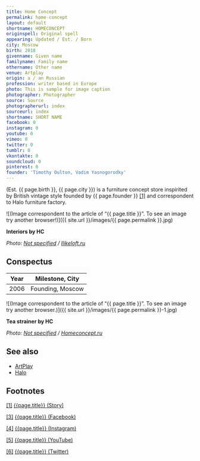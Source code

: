 ```yaml
---
title: Home Concept
permalink: home-concept
layout: default
shortname: HOMECONCEPT
originspell: Original spell
appearing: Updated / Est. / Born
city: Moscow
birth: 2018
givenname: Given name
familyname: Family name
othername: Other name
venue: Artplay
origin: a / an Russian
profession: writer based in Europe
photo: This is sample for image caption
photographer: Photographer
source: Source
photographerurl: index
sourceurl: index
shortname: SHORT NAME
facebook: 0
instagram: 0
youtube: 0
vimeo: 0
twitter: 0
tumblr: 0
vkontakte: 0
soundcloud: 0
pinterest: 0
founder: 'Timothy Oulton, Vadim Yasnogorodky'
---
```


(Est. {{ page.birth }}, {{ page.city }}) is a furniture concept store inspirited by British vintage style founded by {{ page.founder }} <span id="a1">[\[1\]](#f1)</span> and correspondent to Halo furniture factory.

![(Image correspondent to the article of “{{ page.title }}”. To see an image try another browser!)]({{ site.url }}/images/{{ page.permalink }}.jpg)

**Interiors by HC**

*Photo: [Not specified](index) / [Ilikeloft.ru](http://ilikeloft.ru)*

## Сonspectus

|Year|Milestone, City|
|-|-|
|2006|Founding, Moscow|

![(Image correspondent to the article of “{{ page.title }}”. To see an image try another browser.)]({{ site.url }}/images/{{ page.permalink }}-1.jpg)

**Tea strainer by HC**

*Photo: [Not specified](index) / [Homeconcept.ru](http://www.homeconcept.ru/catalog/product/tea-strainer-heart-design/?OFFER_ID=120700&IMAGE=145188)*

## See also

+ [ArtPlay](artplay)
+ [Halo](halo)

## Footnotes

[[1]](#a1) <span id="f1"></span> [{{page.title}} (Story)](https://www.facebook.com/pg/homeconceptru/about/?ref=page_internal)

[[3]](#a3) <span id="f3"></span> [{{page.title}} (Facebook)](index)

[[4]](#a4) <span id="f4"></span> [{{page.title}} (Instagram)](index)

[[5]](#a5) <span id="f5"></span> [{{page.title}} (YouTube)](index)

[[6]](#a6) <span id="f6"></span> [{{page.title}} (Twitter)](index)
